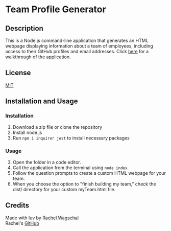 # Team Profile Generator

## Description 
This is a Node.js command-line application that generates an HTML webpage displaying information about a team of employees, including access to their GitHub profiles and email addresses. Click [here](https://youtu.be/DXxBItQgscE) for a walkthrough of the application.

## License
[MIT](https://opensource.org/licenses/MIT)

## Installation and Usage

### Installation 
1. Download a zip file or clone the repository 
2. Install node.js 
2. Run `npm i inquirer jest` to install necessary packages

### Usage
3. Open the folder in a code editor.
4. Call the application from the terminal using `node index`.
5. Follow the question prompts to create a custom HTML webpage for your team.
6. When you choose the option to "finish building my team," check the dist/ directory for your custom myTeam.html file.

## Credits
Made with luv by [Rachel Wagschal](mailto:rawagschal@gmail.com) <br>
Rachel's [GitHub](https://github.com/rawagschal)


